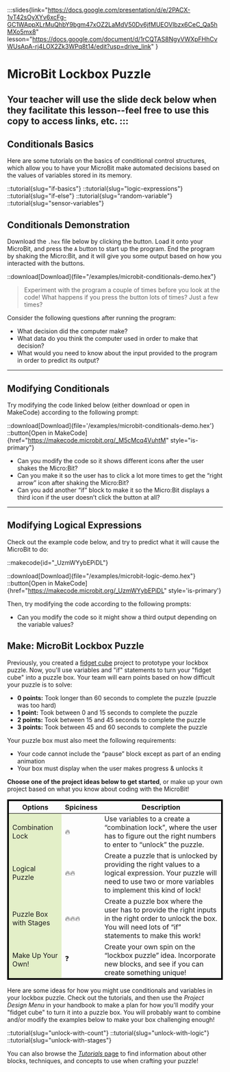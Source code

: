 :::slides{link="https://docs.google.com/presentation/d/e/2PACX-1vT42sOyXYv6xcFg-GC1WAppXLrMuQhbY9bgm47xOZ2LaMdV50Dv6jfMUEOVlbzx6CeC_Qa5hMXo5mx8" lesson="https://docs.google.com/document/d/1rCQTAS8NgyVWXpFHhCvWUsApA-rj4LOX2Zk3WPq8t14/edit?usp=drive_link" }
# MicroBit Lockbox Puzzle

Your teacher will use the slide deck below when they facilitate this lesson--feel free to use this copy to access links, etc.
:::
---

## Conditionals Basics

Here are some tutorials on the basics of conditional control structures, which allow you to have your MicroBit make automated decisions based on the values of variables stored in its memory.

::tutorial{slug="if-basics"}
::tutorial{slug="logic-expressions"}
::tutorial{slug="if-else"}
::tutorial{slug="random-variable"}
::tutorial{slug="sensor-variables"}

## Conditionals Demonstration

Download the `.hex` file below by clicking the button. Load it onto your MicroBit, and press the `A` button to start up the program. End the program by shaking the Micro:Bit, and it will give you some output based on how you interacted with the buttons.

::download[Download]{file="/examples/microbit-conditionals-demo.hex"}

> Experiment with the program a couple of times before you look at the code! What happens if you press the button lots of times? Just a few times?

Consider the following questions after running the program:

- What decision did the computer make?
- What data do you think the computer used in order to make that decision?
- What would you need to know about the input provided to the program in order to predict its output?

---

## Modifying Conditionals

Try modifying the code linked below (either download or open in MakeCode) according to the following prompt:

::download[Download]{file='/examples/microbit-conditionals-demo.hex'}
::button[Open in MakeCode]{href="https://makecode.microbit.org/_M5cMcq4VuhtM" style="is-primary"}

- Can you modify the code so it shows different icons after the user shakes the Micro:Bit?
- Can you make it so the user has to click a lot more times to get the “right arrow” icon after shaking the Micro:Bit?
- Can you add another “if” block to make it so the Micro:Bit displays a third icon if the user doesn’t click the button at all?

---

## Modifying Logical Expressions

Check out the example code below, and try to predict what it will cause the MicroBit to do:

::makecode{id="_UzmWYybEPiDL"}

::download[Download]{file="/examples/microbit-logic-demo.hex"}
::button[Open in MakeCode]{href="https://makecode.microbit.org/_UzmWYybEPiDL" style='is-primary'}

Then, try modifying the code according to the following prompts:

- Can you modify the code so it might show a third output depending on the variable values?

## Make: MicroBit Lockbox Puzzle

Previously, you created a [fidget cube](/lessons/input) project to prototype your lockbox puzzle. Now, you'll use variables and "if" statements to turn your "fidget cube" into a puzzle box. Your team will earn points based on how difficult your puzzle is to solve:

- **0 points:** Took longer than 60 seconds to complete the puzzle (puzzle was too hard)
- **1 point:** Took between 0 and 15 seconds to complete the puzzle
- **2 points:** Took between 15 and 45 seconds to complete the puzzle
- **3 points:** Took between 45 and 60 seconds to complete the puzzle

Your puzzle box must also meet the following requirements:

- Your code cannot include the “pause” block except as part of an ending animation
- Your box must display when the user makes progress & unlocks it

**Choose one of the project ideas below to get started**, or make up your own project based on what you know about coding with the MicroBit!

<table class='table' style='border: 3px solid black;'>
    <thead style='border: 1px solid black;'>
        <th>Options</th>
        <th>Spiciness</th>
        <th>Description</th>
    </thead>
    <tbody style='border: 1px solid black;'>
        <tr class='has-text-centered is-fullwidth'>
            <td class='is-narrow' style='background-color: #e3efc8;'>Combination Lock</td>
            <td class='is-narrow'>🔥</td>
            <td class='has-text-left'>Use variables to a create a “combination lock”, where the user has to figure out the right numbers to enter to “unlock” the puzzle.</td>
        <tr>
        <tr class='has-text-centered is-fullwidth'>
            <td class='is-narrow' style='background-color: #e3efc8;'>Logical Puzzle</td>
            <td class='is-narrow'>🔥🔥</td>
            <td class='has-text-left'>Create a puzzle that is unlocked by providing the right values to a logical expression. Your puzzle will need to use two or more variables to implement this kind of lock!</td>
        <tr>
        <tr class='has-text-centered is-fullwidth'>
            <td class='is-narrow' style='background-color: #e3efc8;'>Puzzle Box with Stages</td>
            <td class='is-narrow'>🔥🔥🔥</td>
            <td class='has-text-left'>Create a puzzle box where the user has to provide the right inputs in the right order to unlock the box. You will need lots of “if” statements to make this work!</td>
        <tr>
        <tr class='has-text-centered is-fullwidth'>
            <td class='is-narrow' style='background-color: #e3efc8;'>Make Up Your Own!</td>
            <td class='is-narrow'>❓</td>
            <td class='has-text-left'>Create your own spin on the “lockbox puzzle” idea. Incorporate new blocks, and see if you can create something unique!</td>
        <tr>
    </tbody>
</table>

Here are some ideas for how you might use conditionals and variables in your lockbox puzzle. Check out the tutorials, and then use the *Project Design Menu* in your handbook to make a plan for how you'll modify your "fidget cube" to turn it into a puzzle box. You will probably want to combine and/or modify the examples below to make your box challenging enough!

::tutorial{slug="unlock-with-count"}
::tutorial{slug="unlock-with-logic"}
::tutorial{slug="unlock-with-stages"}

You can also browse the [*Tutorials* page](/tutorials) to find information about other blocks, techniques, and concepts to use when crafting your puzzle!